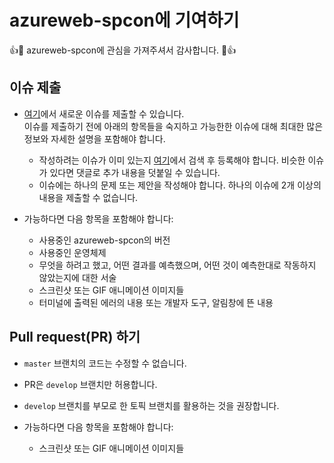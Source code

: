 # azureweb-spcon에 기여하기

:+1::tada: azureweb-spcon에 관심을 가져주셔서 감사합니다. :tada::+1:

## 이슈 제출

* [여기](https://github.com/endalgo-spcon/azureweb-spcon/issues/new/choose)에서 새로운 이슈를 제출할 수 있습니다.  
이슈를 제출하기 전에 아래의 항목들을 숙지하고 가능한한 이슈에 대해 최대한 많은 정보와 자세한 설명을 포함해야 합니다.  

  * 작성하려는 이슈가 이미 있는지 [여기](https://github.com/endalgo-spcon/azureweb-spcon/issues)에서 검색 후 등록해야 합니다. 비슷한 이슈가 있다면 댓글로 추가 내용을 덧붙일 수 있습니다.
  * 이슈에는 하나의 문제 또는 제안을 작성해야 합니다. 하나의 이슈에 2개 이상의 내용을 제출할 수 없습니다.

* 가능하다면 다음 항목을 포함해야 합니다:

  * 사용중인 azureweb-spcon의 버전
  * 사용중인 운영체제
  * 무엇을 하려고 했고, 어떤 결과를 예측했으며, 어떤 것이 예측한대로 작동하지 않았는지에 대한 서술
  * 스크린샷 또는 GIF 애니메이션 이미지들
  * 터미널에 출력된 에러의 내용 또는 개발자 도구, 알림창에 뜬 내용

## Pull request(PR) 하기
  
  * `master` 브랜치의 코드는 수정할 수 없습니다.
  * PR은 `develop` 브랜치만 허용합니다.
  * `develop` 브랜치를 부모로 한 토픽 브랜치를 활용하는 것을 권장합니다.

* 가능하다면 다음 항목을 포함해야 합니다:

  * 스크린샷 또는 GIF 애니메이션 이미지들
